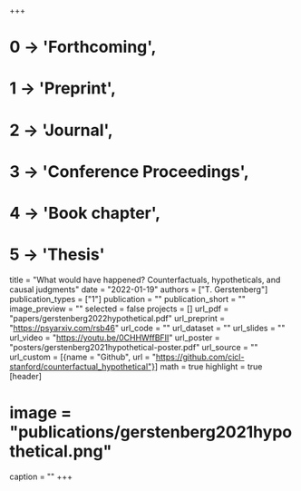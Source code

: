 +++
# 0 -> 'Forthcoming',
# 1 -> 'Preprint',
# 2 -> 'Journal',
# 3 -> 'Conference Proceedings',
# 4 -> 'Book chapter',
# 5 -> 'Thesis'

title = "What would have happened? Counterfactuals, hypotheticals, and causal judgments"
date = "2022-01-19"
authors = ["T. Gerstenberg"]
publication_types = ["1"]
publication = ""
publication_short = ""
image_preview = ""
selected = false
projects = []
url_pdf = "papers/gerstenberg2022hypothetical.pdf"
url_preprint = "https://psyarxiv.com/rsb46"
url_code = ""
url_dataset = ""
url_slides = ""
url_video = "https://youtu.be/0CHHWffBFII"
url_poster = "posters/gerstenberg2021hypothetical-poster.pdf"
url_source = ""
url_custom = [{name = "Github", url = "https://github.com/cicl-stanford/counterfactual_hypothetical"}]
math = true
highlight = true
[header]
# image = "publications/gerstenberg2021hypothetical.png"
caption = ""
+++
